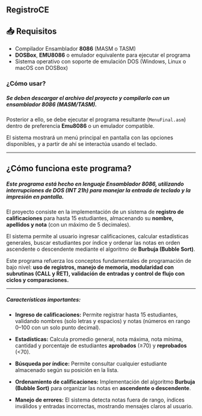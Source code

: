 ## RegistroCE

## 📥 Requisitos

- Compilador Ensamblador **8086** (MASM o TASM)  
- **DOSBox**, **EMU8086** o emulador equivalente para ejecutar el programa  
- Sistema operativo con soporte de emulación DOS (Windows, Linux o macOS con DOSBox)  

### ¿Cómo usar?

##### Se deben descargar el archivo del proyecto y compilarlo con un ensamblador 8086 (MASM/TASM).  
Posterior a ello, se debe ejecutar el programa resultante (`MenuFinal.asm`) dentro de preferencia **Emu8086** o un emulador compatible.  

El sistema mostrará un menú principal en pantalla con las opciones disponibles, y a partir de ahí se interactúa usando el teclado.

---

## ¿Cómo funciona este programa?

##### Este programa está hecho en lenguaje **Ensamblador 8086**, utilizando interrupciones de **DOS (INT 21h)** para manejar la entrada de teclado y la impresión en pantalla.  
El proyecto consiste en la implementación de un sistema de **registro de calificaciones** para hasta 15 estudiantes, almacenando su **nombre, apellidos y nota** (con un máximo de 5 decimales).  

El sistema permite al usuario ingresar calificaciones, calcular estadísticas generales, buscar estudiantes por índice y ordenar las notas en orden ascendente o descendente mediante el algoritmo de **Burbuja (Bubble Sort)**.  

Este programa refuerza los conceptos fundamentales de programación de bajo nivel: **uso de registros, manejo de memoria, modularidad con subrutinas (CALL y RET), validación de entradas y control de flujo con ciclos y comparaciones.**

---

##### Características importantes:
+ **Ingreso de calificaciones:** Permite registrar hasta 15 estudiantes, validando nombres (solo letras y espacios) y notas (números en rango 0–100 con un solo punto decimal).  

+ **Estadísticas:** Calcula promedio general, nota máxima, nota mínima, cantidad y porcentaje de estudiantes **aprobados** (≥70) y **reprobados** (<70).  

+ **Búsqueda por índice:** Permite consultar cualquier estudiante almacenado según su posición en la lista.  

+ **Ordenamiento de calificaciones:** Implementación del algoritmo **Burbuja (Bubble Sort)** para organizar las notas en **ascendente o descendente**.  

+ **Manejo de errores:** El sistema detecta notas fuera de rango, índices inválidos y entradas incorrectas, mostrando mensajes claros al usuario.  
